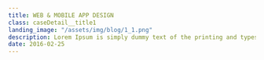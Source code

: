 ```yaml
---
title: WEB & MOBILE APP DESIGN 
class: caseDetail__title1
landing_image: "/assets/img/blog/1_1.png"
description: Lorem Ipsum is simply dummy text of the printing and typesetting industry. Lorem Ipsum is simply dummy text of the...
date: 2016-02-25
---
```

